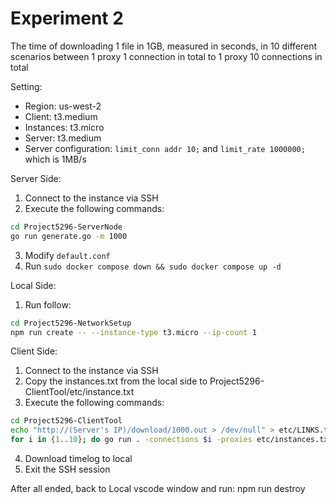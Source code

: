 # Experiment 2

The time of downloading 1 file in 1GB, measured in seconds, in 10 different scenarios between 1 proxy 1 connection in total to 1 proxy 10 connections in total

Setting:
- Region: us-west-2
- Client: t3.medium
- Instances: t3.micro
- Server: t3.medium
- Server configuration: `limit_conn addr 10;` and `limit_rate 1000000;` which is 1MB/s

Server Side:
1. Connect to the instance via SSH
2. Execute the following commands:
```bash
cd Project5296-ServerNode
go run generate.go -m 1000
```
3. Modify `default.conf`
4. Run `sudo docker compose down && sudo docker compose up -d`

Local Side:
1. Run follow:
```bash
cd Project5296-NetworkSetup
npm run create -- --instance-type t3.micro --ip-count 1
```

Client Side:
1. Connect to the instance via SSH
2. Copy the instances.txt from the local side to Project5296-ClientTool/etc/instance.txt
3. Execute the following commands:
```bash
cd Project5296-ClientTool
echo "http://(Server's IP)/download/1000.out > /dev/null" > etc/LINKS.txt
for i in {1..10}; do go run . -connections $i -proxies etc/instances.txt -requests etc/LINKS.txt -log logs/"$(date -Ins).log" -name Attemp$i -timeLog Experiment2_Result.log; done
```
4. Download timelog to local
5. Exit the SSH session

After all ended, back to Local vscode window and run:
npm run destroy

